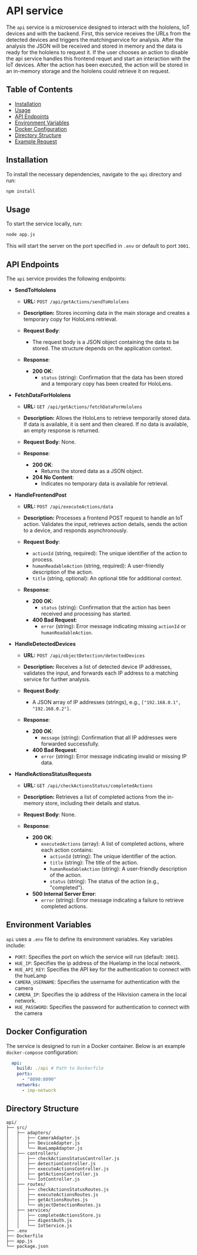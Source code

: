 
# API service

The `api` service is a microservice designed to interact with the hololens, IoT devices and with the backend. First, this service receives the URLs from the detected devices and triggers the matchingservice for analysis. After the analysis the JSON will be received and stored in memory and the data is ready for the hololens to request it. If the user chooses an action to disable the api service handles this frontend requet and start an interaction with the IoT devices. After the action has been executed, the action will be stored in an in-memory storage and the hololens could retrieve it on request.

## Table of Contents
- [Installation](#installation)
- [Usage](#usage)
- [API Endpoints](#api-endpoints)
- [Environment Variables](#environment-variables)
- [Docker Configuration](#docker-configuration)
- [Directory Structure](#directory-structure)
- [Example Request](#example-request)


## Installation

To install the necessary dependencies, navigate to the `api` directory and run:

```bash
npm install
```

## Usage

To start the service locally, run:

```bash
node app.js
```

This will start the server on the port specified in `.env` or default to port `3001`.

## API Endpoints

The `api` service provides the following endpoints:

- **SendToHololens**
    - **URL:** `POST /api/getActions/sendToHololens`
    - **Description:** Stores incoming data in the main storage and creates a temporary copy for HoloLens retrieval.
    - **Request Body**:
        - The request body is a JSON object containing the data to be stored. The structure depends on the application context.

    - **Response**:
        - **200 OK**:
            - `status` (string): Confirmation that the data has been stored and a temporary copy has been created for HoloLens.


- **FetchDataForHololens**
    - **URL:** `GET /api/getActions/fetchDataForHololens`
    - **Description:** Allows the HoloLens to retrieve temporarily stored data. If data is available, it is sent and then cleared. If no data is available, an empty response is returned.
    - **Request Body**: None.

    - **Response**:
        - **200 OK**:
            - Returns the stored data as a JSON object.
        - **204 No Content**:
            - Indicates no temporary data is available for retrieval.


- **HandleFrontendPost**
    - **URL:** `POST /api/executeActions/data`
    - **Description:** Processes a frontend POST request to handle an IoT action. Validates the input, retrieves action details, sends the action to a device, and responds asynchronously.
    - **Request Body**:
        - `actionId` (string, required): The unique identifier of the action to process.
        - `humanReadableAction` (string, required): A user-friendly description of the action.
        - `title` (string, optional): An optional title for additional context.

    - **Response**:
        - **200 OK**:
            - `status` (string): Confirmation that the action has been received and processing has started.
        - **400 Bad Request**:
            - `error` (string): Error message indicating missing `actionId` or `humanReadableAction`.


- **HandleDetectedDevices**
    - **URL:** `POST /api/objectDetection/detectedDevices`
    - **Description:** Receives a list of detected device IP addresses, validates the input, and forwards each IP address to a matching service for further analysis.
    - **Request Body**:
        - A JSON array of IP addresses (strings), e.g., `["192.168.0.1", "192.168.0.2"]`.

    - **Response**:
        - **200 OK**:
            - `message` (string): Confirmation that all IP addresses were forwarded successfully.
        - **400 Bad Request**:
            - `error` (string): Error message indicating invalid or missing IP data.


- **HandleActionsStatusRequests**
    - **URL:** `GET /api/checkActionsStatus/completedActions`
    - **Description:** Retrieves a list of completed actions from the in-memory store, including their details and status.
    - **Request Body**: None.

    - **Response**:
        - **200 OK**:
            - `executedActions` (array): A list of completed actions, where each action contains:
                - `actionId` (string): The unique identifier of the action.
                - `title` (string): The title of the action.
                - `humanReadableAction` (string): A user-friendly description of the action.
                - `status` (string): The status of the action (e.g., "completed").
        - **500 Internal Server Error**:
            - `error` (string): Error message indicating a failure to retrieve completed actions.
## Environment Variables

`api` uses a `.env` file to define its environment variables. Key variables include:

- `PORT`: Specifies the port on which the service will run (default: `3001`).
- `HUE_IP`: Specifies the ip address of the Huelamp in the local network.
- `HUE_API_KEY`: Specifies the API key for the authentication to connect with the hueLamp
- `CAMERA_USERNAME`: Specifies the username for authentication with the camera
- `CAMERA_IP`: Specifies the ip address of the Hikvision camera in the local network.
- `HUE_PASSWORD`: Specifies the password for authentication to connect with the camera

## Docker Configuration

The service is designed to run in a Docker container. Below is an example `docker-compose` configuration:

```yaml
  api:
    build: ./api # Path to Dockerfile
    ports:
      - "8090:8090"
    networks:
      - imp-network
```

## Directory Structure

```plaintext
api/
├── src/
│   ├── adapters/
│   │   ├── CameraAdapter.js
│   │   ├── DeviceAdapter.js
│   │   └── HueLampAdapter.js
│   ├── controllers/
│   │   ├── checkActionsStatusController.js
│   │   ├── detectionController.js
│   │   ├── executeActionsController.js
│   │   ├── getActionsController.js
│   │   └── IotController.js
│   ├── routes/
│   │   ├── checkActionsStatusRoutes.js
│   │   ├── executeActionsRoutes.js
│   │   ├── getActionsRoutes.js
│   │   └── objectDetectionRoutes.js
│   ├── services/
│   │   ├── completedActionsStore.js
│   │   ├── digestAuth.js
│   │   └── IotService.js
├── .env
├── Dockerfile
├── app.js
└── package.json
```


